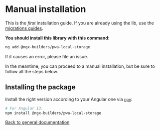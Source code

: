 # Manual installation

This is the *first* installation guide.
If you are already using the lib, use the [migrations guides](../MIGRATION.md).

**You should install this library with this command:**

```bash
ng add @ngx-builders/pwa-local-storage
```

If it causes an error, please file an issue.

In the meantime, you can proceed to a manual installation, but be sure to follow all the steps below.

## Installing the package

Install the right version according to your Angular one via [`npm`](http://npmjs.com):

```bash
# For Angular 13:
npm install @ngx-builders/pwa-local-storage
```

[Back to general documentation](../README.md)
